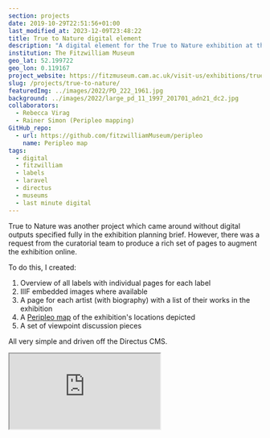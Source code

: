 ```yaml
---
section: projects
date: 2019-10-29T22:51:56+01:00
last_modified_at: 2023-12-09T23:48:22
title: True to Nature digital element
description: "A digital element for the True to Nature exhibition at the Fitzwilliam Museum"
institution: The Fitzwilliam Museum
geo_lat: 52.199722
geo_lon: 0.119167
project_website: https://fitzmuseum.cam.ac.uk/visit-us/exhibitions/true-to-nature-open-air-painting-in-europe-1780-1870
slug: /projects/true-to-nature/
featuredImg: ../images/2022/PD_222_1961.jpg
background: ../images/2022/large_pd_11_1997_201701_adn21_dc2.jpg
collaborators:
  - Rebecca Virag
  - Rainer Simon (Peripleo mapping)
GitHub_repo: 
  - url: https://github.com/fitzwilliamMuseum/peripleo
    name: Peripleo map
tags:
  - digital
  - fitzwilliam
  - labels
  - laravel 
  - directus
  - museums
  - last minute digital
---
```

True to Nature was another project which came around without digital outputs specified fully in the 
exhibition planning brief. However, there was a request from the curatorial team to produce a rich set of pages
to augment the exhibition online. 

To do this, I created:

1. Overview of all labels with individual pages for each label
2. IIIF embedded images where available
3. A page for each artist (with biography) with a list of their works in the exhibition
4. A [Peripleo map](https://peripleo.fitzmuseum.cam.ac.uk/#/?/?/?/mode=points) of the exhibition's locations depicted 
5. A set of viewpoint discussion pieces

All very simple and driven off the Directus CMS.

<div class="ratio ratio-1x1">
<iframe src="https://peripleo.fitzmuseum.cam.ac.uk/#/?/?/?/mode=points" title="Mapping True to Nature" allowfullscreen></iframe>
</div>